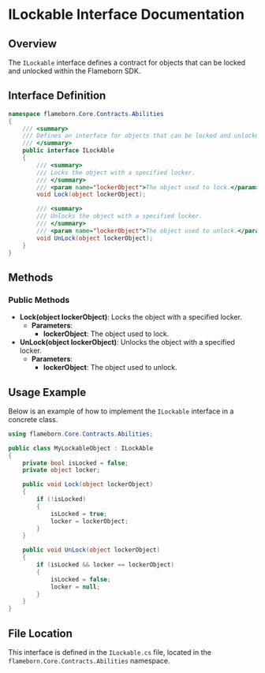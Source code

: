 
# ILockable Interface Documentation

## Overview
The `ILockable` interface defines a contract for objects that can be locked and unlocked within the Flameborn SDK.

## Interface Definition

```csharp
namespace flameborn.Core.Contracts.Abilities
{
    /// <summary>
    /// Defines an interface for objects that can be locked and unlocked.
    /// </summary>
    public interface ILockAble
    {
        /// <summary>
        /// Locks the object with a specified locker.
        /// </summary>
        /// <param name="lockerObject">The object used to lock.</param>
        void Lock(object lockerObject);

        /// <summary>
        /// Unlocks the object with a specified locker.
        /// </summary>
        /// <param name="lockerObject">The object used to unlock.</param>
        void UnLock(object lockerObject);
    }
}
```

## Methods
### Public Methods
- **Lock(object lockerObject)**: Locks the object with a specified locker.
  - **Parameters**:
    - **lockerObject**: The object used to lock.
- **UnLock(object lockerObject)**: Unlocks the object with a specified locker.
  - **Parameters**:
    - **lockerObject**: The object used to unlock.

## Usage Example
Below is an example of how to implement the `ILockable` interface in a concrete class.

```csharp
using flameborn.Core.Contracts.Abilities;

public class MyLockableObject : ILockAble
{
    private bool isLocked = false;
    private object locker;

    public void Lock(object lockerObject)
    {
        if (!isLocked)
        {
            isLocked = true;
            locker = lockerObject;
        }
    }

    public void UnLock(object lockerObject)
    {
        if (isLocked && locker == lockerObject)
        {
            isLocked = false;
            locker = null;
        }
    }
}
```

## File Location
This interface is defined in the `ILockable.cs` file, located in the `flameborn.Core.Contracts.Abilities` namespace.
